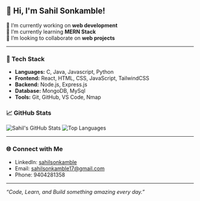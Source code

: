 ## 👋 Hi, I'm Sahil Sonkamble!

🔭 I’m currently working on **web development**  
🌱 I’m currently learning **MERN Stack**  
👯 I’m looking to collaborate on **web projects**  

---

### 🚀 Tech Stack
- **Languages:** C, Java, Javascript, Python
- **Frontend:** React, HTML, CSS, JavaScript, TailwindCSS
- **Backend:** Node.js, Express.js 
- **Database:** MongoDB, MySql
- **Tools:** Git, GitHub, VS Code, Nmap



### 📈 GitHub Stats

![Sahil's GitHub Stats](https://github-readme-stats.vercel.app/api?username=sonkamblesahil&show_icons=true&theme=radical)             ![Top Languages](https://github-readme-stats.vercel.app/api/top-langs/?username=sonkamblesahil&layout=compact&theme=tokyonight)

---

### 🌐 Connect with Me

- LinkedIn: [sahilsonkamble](www.linkedin.com/in/sonkamblesahil)
- Email: sahilsonkamble17@gmail.com
- Phone: 9404281358

---

_“Code, Learn, and Build something amazing every day.”_
